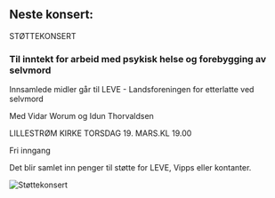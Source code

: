 ## Neste konsert:
STØTTEKONSERT 
### Til inntekt for arbeid med psykisk helse og forebygging av selvmord
Innsamlede midler går til LEVE - Landsforeningen for etterlatte ved selvmord 

Med Vidar Worum og Idun Thorvaldsen

LILLESTRØM KIRKE TORSDAG 19. MARS.KL 19.00

Fri inngang

Det blir samlet inn penger til støtte for LEVE, Vipps eller kontanter.

![Støttekonsert](assets/bilder_til_web/Støttekonsert.jpg)


